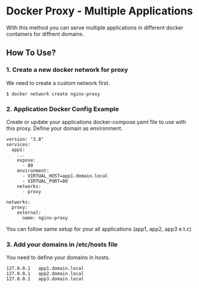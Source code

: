 # Docker Proxy - Multiple Applications

With this method you can serve multiple applications in different docker containers for diffrent domains.


## How To Use?

### 1. Create a new docker network for proxy
We need to create a custom network first. 
```
$ docker network create nginx-proxy
```


### 2. Application Docker Config Example
Create or update your applications docker-compose.yaml file to use with this proxy.
Define your domain as environment.

```
version: "3.8"
services:
  app1:
    ...
    expose:
      - 80
    environment:
      - VIRTUAL_HOST=app1.domain.local
      - VIRTUAL_PORT=80
    networks:
      - proxy

networks:
  proxy:
    external:
      name: nginx-proxy

```
You can follow same setup for your all applications (app1, app2, app3 e.t.c)


### 3. Add your domains in /etc/hosts file
You need to define your domains in hosts.

```
127.0.0.1	app1.domain.local
127.0.0.1	app2.domain.local
127.0.0.1	app3.domain.local
```
